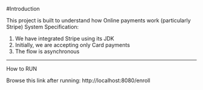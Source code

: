 #Introduction

This project is built to understand how Online payments work (particularly Stripe)
System Specification:
1. We have integrated Stripe using its JDK
2. Initially, we are accepting only Card payments
3. The flow is asynchronous 
---
How to RUN

Browse this link after running: http://localhost:8080/enroll
